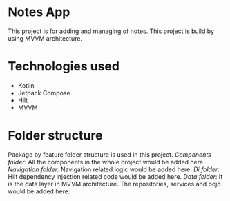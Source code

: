 # Notes App

This project is for adding and managing of notes. This project is build by using MVVM architecture.

# Technologies used
- Kotlin
- Jetpack Compose
- Hilt
- MVVM

# Folder structure
Package by feature folder structure is used in this project.
*Components folder:* All the components in the whole project would be added here.
*Navigation folder:* Navigation related logic would be added here.
*Di folder*: Hilt dependency injection related code would be added here.
*Data folder*: It is the data layer in MVVM architecture. The repositories, services and pojo would be added here.
